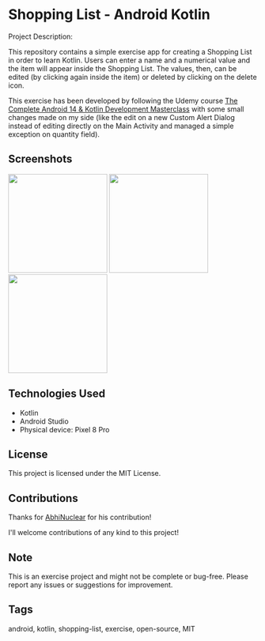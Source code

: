 # Shopping List - Android Kotlin

Project Description:

This repository contains a simple exercise app for creating a Shopping List in order to learn Kotlin. 
Users can enter a name and a numerical value and the item will appear inside the Shopping List. 
The values, then, can be edited (by clicking again inside the item) or deleted by clicking on the delete icon.

This exercise has been developed by following the Udemy course <a href="https://www.udemy.com/course/android-kotlin-developer/?couponCode=KEEPLEARNING">The Complete Android 14 & Kotlin Development Masterclass</a>
with some small changes made on my side (like the edit on a new Custom Alert Dialog instead of editing directly on the Main Activity and managed a simple exception on quantity field).

## Screenshots

<img src="https://github.com/simone-di-paolo/shopping-list/assets/24905857/63e21fe3-0999-4997-aa94-56f1167e226c" width="200px">
<img src="https://github.com/simone-di-paolo/shopping-list/assets/24905857/0b384f07-3644-4cf5-bd63-9365ee186533" width="200px">
<img src="https://github.com/simone-di-paolo/shopping-list/assets/24905857/2cff9f71-80c0-48ed-b6d8-c1fac999f306" width="200px">

## Technologies Used

- Kotlin
- Android Studio
- Physical device: Pixel 8 Pro
## License

This project is licensed under the MIT License.

## Contributions

Thanks for <a href="https://github.com/AbhiNuclear">AbhiNuclear</a> for his contribution!

I'll welcome contributions of any kind to this project!

## Note

This is an exercise project and might not be complete or bug-free.
Please report any issues or suggestions for improvement.
## Tags

android, kotlin, shopping-list, exercise, open-source, MIT
